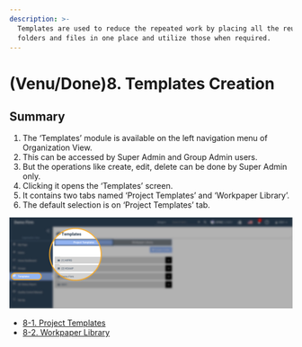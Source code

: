 ```yaml
---
description: >-
  Templates are used to reduce the repeated work by placing all the reusable
  folders and files in one place and utilize those when required.
---
```


# \(Venu/Done\)8. Templates Creation

## Summary

1. The ‘Templates’ module is available on the left navigation menu of Organization View.
2. This can be accessed by Super Admin and Group Admin users.
3. But the operations like create, edit, delete can be done by Super Admin only.
4. Clicking it opens the ‘Templates’ screen.
5. It contains two tabs named ‘Project Templates’ and ‘Workpaper Library’.
6. The default selection is on ‘Project Templates’ tab.

![Organization View &amp;gt; Templates &amp;gt; &apos;Project Templates&apos; tab ](../../../.gitbook/assets/a_7-1_0.jpg)

* [8-1. Project Templates](x-1..md)
* [8-2. Workpaper Library](x-2..md)  

